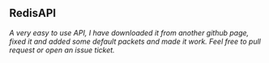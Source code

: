 ## RedisAPI
_A very easy to use API, I have downloaded it from another github page, fixed it and added some default packets and made it work._
_Feel free to pull request or open an issue ticket._
